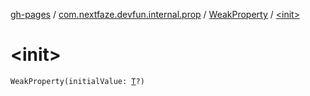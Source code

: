 [gh-pages](../../index.md) / [com.nextfaze.devfun.internal.prop](../index.md) / [WeakProperty](index.md) / [&lt;init&gt;](./-init-.md)

# &lt;init&gt;

`WeakProperty(initialValue: `[`T`](index.md#T)`?)`